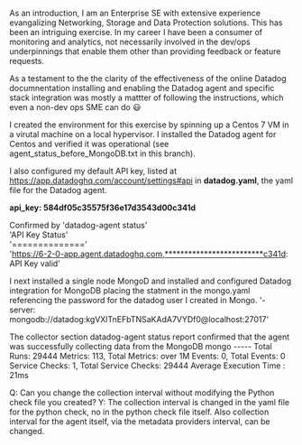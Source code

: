 As an introduction, I am an Enterprise SE with extensive experience evangalizing Networking, Storage and Data Protection solutions.  This has been an intriguing exercise. In my career I have been a consumer of monitoring and analytics, not necessarily involved in the  dev/ops underpinnings that enable them other than providing feedback or feature requests.

As a testament to the the clarity of the effectiveness of the online Datadog documnentation installing and enabling the Datadog agent and specific stack integration was mostly a mattter of following the instructions, which even a non-dev ops SME can do :smiley:

I created the environment for this exercise by spinning up a Centos 7 VM in a virutal machine on a local hypervisor. I installed the Datadog agent for Centos and verified it was operational (see agent_status_before_MongoDB.txt in this branch). 

I also configured my default API key, listed at https://app.datadoghq.com/account/settings#api in **datadog.yaml**, the yaml file for the Datadog agent.  

**api_key: 584df05c35575f36e17d3543d00c341d**  

Confirmed by 'datadog-agent status'  
'API Key Status'  
'=============='  
  'https://6-2-0-app.agent.datadoghq.com,*************************c341d: API Key valid'  


I next installed a single node MongoD and installed and configured Datadog integration for MongoDB
placing the statment in the mongo.yaml referencing the password for the datadog user I created in Mongo. 
      '-   server: mongodb://datadog:kgVXlTnEFbTNSaKAdA7VYDf0@localhost:27017'
      
The collector section datadog-agent status report confirmed that the agent was successfully collecting data from the MongoDB
   mongo
    -----
      Total Runs: 29444
      Metrics: 113, Total Metrics: over 1M
      Events: 0, Total Events: 0
      Service Checks: 1, Total Service Checks: 29444
      Average Execution Time : 21ms



Q: Can you change the collection interval without modifying the Python check file you created?
Y: The collection interval is changed in the yaml file for the python check, no in the python check file itself.  Also collection interval for the agent itself, via the metadata providers interval, can be changed.

